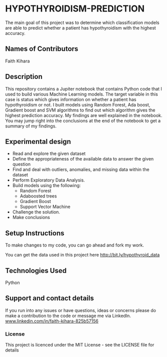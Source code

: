 # HYPOTHYROIDISM-PREDICTION
The main goal of this project was to determine which classification models are able to predict whether a patient has hypothyroidism with the highest accuracy.

## Names of Contributors
Faith Kihara

## Description
This repository contains a Jupiter notebook that contains Python code that I used to build various Machine Learning models.
The target variable in this case is status which gives information on whether a patient has hypothyroidism or not. I built models using
Random Forest, Ada boost, Gradient boost and SVM algorithms to find out which algorithm gives the highest prediction accuracy.
My findings are well explained in the notebook. You may jump right into the conclusions at the end of the notebook to get a summary of my findings.

## Experimental design
- Read and explore the given dataset
- Define the appropriateness of the available data to answer the given question
- Find and deal with outliers, anomalies, and missing data within the dataset
- Perform Exploratory Data Analysis.
- Build models using the following:
    * Random Forest
    * Adaboosted trees
    * Gradient Boost
    * Support Vector Machine 
- Challenge the solution.
- Make conclusions

## Setup Instructions
To make changes to my code, you can go ahead and fork my work.

You can get the data used in this project here http://bit.ly/hypothyroid_data


## Technologies Used
Python

## Support and contact details
If you run into any issues or have questions, ideas or concerns please do make a contribution to the code or 
message me via LinkedIn. www.linkedin.com/in/faith-kihara-825b57156

### License
This project is licenced under the MIT License - see the LICENSE file for details
